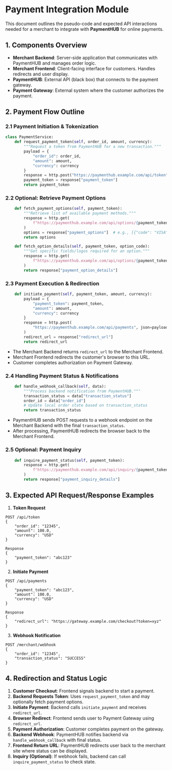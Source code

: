 # Payment Integration Module

This document outlines the pseudo-code and expected API interactions needed for a merchant to integrate with **PaymentHUB** for online payments.

## 1. Components Overview

- **Merchant Backend**: Server-side application that communicates with PaymentHUB and manages order logic.
- **Merchant Frontend**: Client-facing interface for customers. Handles redirects and user display.
- **PaymentHUB**: External API (black box) that connects to the payment gateway.
- **Payment Gateway**: External system where the customer authorizes the payment.

## 2. Payment Flow Outline

### 2.1 Payment Initiation & Tokenization

```python
class PaymentService:
    def request_payment_token(self, order_id, amount, currency):
        """Request a token from PaymentHUB for a new transaction."""
        payload = {
            "order_id": order_id,
            "amount": amount,
            "currency": currency
        }
        response = http.post("https://paymenthub.example.com/api/token", json=payload)
        payment_token = response["payment_token"]
        return payment_token
```

### 2.2 Optional: Retrieve Payment Options

```python
    def fetch_payment_options(self, payment_token):
        """Retrieve list of available payment methods."""
        response = http.get(
            f"https://paymenthub.example.com/api/options/{payment_token}"
        )
        options = response["payment_options"]  # e.g., [{"code": "VISA", "name": "Visa"}]
        return options

    def fetch_option_details(self, payment_token, option_code):
        """Get specific fields/logos required for an option."""
        response = http.get(
            f"https://paymenthub.example.com/api/options/{payment_token}/{option_code}"
        )
        return response["payment_option_details"]
```

### 2.3 Payment Execution & Redirection

```python
    def initiate_payment(self, payment_token, amount, currency):
        payload = {
            "payment_token": payment_token,
            "amount": amount,
            "currency": currency
        }
        response = http.post(
            "https://paymenthub.example.com/api/payments", json=payload
        )
        redirect_url = response["redirect_url"]
        return redirect_url
```

- The Merchant Backend returns `redirect_url` to the Merchant Frontend.
- Merchant Frontend redirects the customer's browser to this URL.
- Customer completes authorization on Payment Gateway.

### 2.4 Handling Payment Status & Notifications

```python
    def handle_webhook_callback(self, data):
        """Process backend notification from PaymentHUB."""
        transaction_status = data["transaction_status"]
        order_id = data["order_id"]
        # Update local order state based on transaction_status
        return transaction_status
```

- PaymentHUB sends POST requests to a webhook endpoint on the Merchant Backend with the final `transaction_status`.
- After processing, PaymentHUB redirects the browser back to the Merchant Frontend.

### 2.5 Optional: Payment Inquiry

```python
    def inquire_payment_status(self, payment_token):
        response = http.get(
            f"https://paymenthub.example.com/api/inquiry/{payment_token}"
        )
        return response["payment_inquiry_details"]
```

## 3. Expected API Request/Response Examples

1. **Token Request**

```
POST /api/token
{
    "order_id": "12345",
    "amount": 100.0,
    "currency": "USD"
}

Response
{
    "payment_token": "abc123"
}
```

2. **Initiate Payment**

```
POST /api/payments
{
    "payment_token": "abc123",
    "amount": 100.0,
    "currency": "USD"
}

Response
{
    "redirect_url": "https://gateway.example.com/checkout?token=xyz"
}
```

3. **Webhook Notification**

```
POST /merchant/webhook
{
    "order_id": "12345",
    "transaction_status": "SUCCESS"
}
```

## 4. Redirection and Status Logic

1. **Customer Checkout**: Frontend signals backend to start a payment.
2. **Backend Requests Token**: Uses `request_payment_token` and may optionally fetch payment options.
3. **Initiate Payment**: Backend calls `initiate_payment` and receives `redirect_url`.
4. **Browser Redirect**: Frontend sends user to Payment Gateway using `redirect_url`.
5. **Payment Authorization**: Customer completes payment on the gateway.
6. **Backend Webhook**: PaymentHUB notifies backend via `handle_webhook_callback` with final status.
7. **Frontend Return URL**: PaymentHUB redirects user back to the merchant site where status can be displayed.
8. **Inquiry (Optional)**: If webhook fails, backend can call `inquire_payment_status` to check state.

